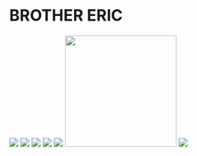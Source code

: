 # BROTHER ERIC
<img src="https://i.imgur.com/4K84BJL.gif"></img>
<img src="https://i.imgur.com/LVTIETH.gif"></img>
<img src="https://i.imgur.com/Lfu6zT9.gif"></img>
<img src="https://i.imgur.com/iobtMKj.gif"></img>
<img src="https://i.imgur.com/Q0J30rR.gif"></img>
<img src="https://i.imgur.com/s5VJfhC.gif" width="200"></img>
<img src="https://i.imgur.com/WBACLh0.gif"></img>

